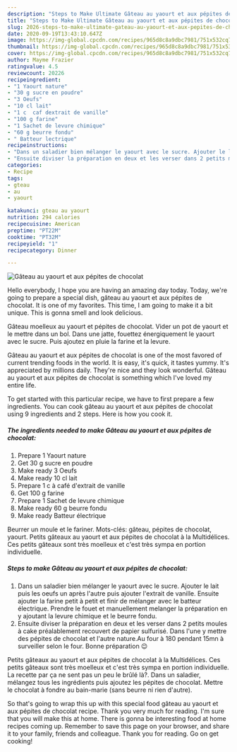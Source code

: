 ```yaml
---
description: "Steps to Make Ultimate Gâteau au yaourt et aux pépites de chocolat"
title: "Steps to Make Ultimate Gâteau au yaourt et aux pépites de chocolat"
slug: 2026-steps-to-make-ultimate-gateau-au-yaourt-et-aux-pepites-de-chocolat
date: 2020-09-19T13:43:10.647Z
image: https://img-global.cpcdn.com/recipes/965d8c8a9dbc7981/751x532cq70/gateau-au-yaourt-et-aux-pepites-de-chocolat-photo-principale-de-la-recette.jpg
thumbnail: https://img-global.cpcdn.com/recipes/965d8c8a9dbc7981/751x532cq70/gateau-au-yaourt-et-aux-pepites-de-chocolat-photo-principale-de-la-recette.jpg
cover: https://img-global.cpcdn.com/recipes/965d8c8a9dbc7981/751x532cq70/gateau-au-yaourt-et-aux-pepites-de-chocolat-photo-principale-de-la-recette.jpg
author: Mayme Frazier
ratingvalue: 4.5
reviewcount: 20226
recipeingredient:
- "1 Yaourt nature"
- "30 g sucre en poudre"
- "3 Oeufs"
- "10 cl lait"
- "1 c  caf dextrait de vanille"
- "100 g farine"
- "1 Sachet de levure chimique"
- "60 g beurre fondu"
- " Batteur lectrique"
recipeinstructions:
- "Dans un saladier bien mélanger le yaourt avec le sucre. Ajouter le lait puis les oeufs un après l&#39;autre puis ajouter l&#39;extrait de vanille. Ensuite ajouter la farine petit à petit et finir de mélanger avec le batteur électrique. Prendre le fouet et manuellement melanger la préparation en y ajoutant la levure chimique et le beurre fondu."
- "Ensuite diviser la préparation en deux et les verser dans 2 petits moules à cake préalablement recouvert de papier sulfurisé. Dans l&#39;une y mettre des pépites de chocolat et l&#39;autre nature.Au four à 180 pendant 15mn à surveiller selon le four. Bonne préparation 😉"
categories:
- Recipe
tags:
- gteau
- au
- yaourt

katakunci: gteau au yaourt 
nutrition: 294 calories
recipecuisine: American
preptime: "PT22M"
cooktime: "PT32M"
recipeyield: "1"
recipecategory: Dinner

---
```



![Gâteau au yaourt et aux pépites de chocolat](https://img-global.cpcdn.com/recipes/965d8c8a9dbc7981/751x532cq70/gateau-au-yaourt-et-aux-pepites-de-chocolat-photo-principale-de-la-recette.jpg)

Hello everybody, I hope you are having an amazing day today. Today, we're going to prepare a special dish, gâteau au yaourt et aux pépites de chocolat. It is one of my favorites. This time, I am going to make it a bit unique. This is gonna smell and look delicious.

Gâteau moelleux au yaourt et pépites de chocolat. Vider un pot de yaourt et le mettre dans un bol. Dans une jatte, fouettez énergiquement le yaourt avec le sucre. Puis ajoutez en pluie la farine et la levure.

Gâteau au yaourt et aux pépites de chocolat is one of the most favored of current trending foods in the world. It is easy, it's quick, it tastes yummy. It's appreciated by millions daily. They're nice and they look wonderful. Gâteau au yaourt et aux pépites de chocolat is something which I've loved my entire life.


To get started with this particular recipe, we have to first prepare a few ingredients. You can cook gâteau au yaourt et aux pépites de chocolat using 9 ingredients and 2 steps. Here is how you cook it.

<!--inarticleads1-->

##### The ingredients needed to make Gâteau au yaourt et aux pépites de chocolat:

1. Prepare 1 Yaourt nature
1. Get 30 g sucre en poudre
1. Make ready 3 Oeufs
1. Make ready 10 cl lait
1. Prepare 1 c à café d&#39;extrait de vanille
1. Get 100 g farine
1. Prepare 1 Sachet de levure chimique
1. Make ready 60 g beurre fondu
1. Make ready  Batteur électrique


Beurrer un moule et le fariner. Mots-clés: gâteau, pépites de chocolat, yaourt. Petits gâteaux au yaourt et aux pépites de chocolat à la Multidélices. Ces petits gâteaux sont très moelleux et c&#39;est très sympa en portion individuelle. 

<!--inarticleads2-->

##### Steps to make Gâteau au yaourt et aux pépites de chocolat:

1. Dans un saladier bien mélanger le yaourt avec le sucre. Ajouter le lait puis les oeufs un après l&#39;autre puis ajouter l&#39;extrait de vanille. Ensuite ajouter la farine petit à petit et finir de mélanger avec le batteur électrique. Prendre le fouet et manuellement melanger la préparation en y ajoutant la levure chimique et le beurre fondu.
1. Ensuite diviser la préparation en deux et les verser dans 2 petits moules à cake préalablement recouvert de papier sulfurisé. Dans l&#39;une y mettre des pépites de chocolat et l&#39;autre nature.Au four à 180 pendant 15mn à surveiller selon le four. Bonne préparation 😉


Petits gâteaux au yaourt et aux pépites de chocolat à la Multidélices. Ces petits gâteaux sont très moelleux et c&#39;est très sympa en portion individuelle. La recette par ça ne sent pas un peu le brûlé là?. Dans un saladier, mélangez tous les ingrédients puis ajoutez les pépites de chocolat. Mettre le chocolat à fondre au bain-marie (sans beurre ni rien d&#39;autre). 

So that's going to wrap this up with this special food gâteau au yaourt et aux pépites de chocolat recipe. Thank you very much for reading. I'm sure that you will make this at home. There is gonna be interesting food at home recipes coming up. Remember to save this page on your browser, and share it to your family, friends and colleague. Thank you for reading. Go on get cooking!
